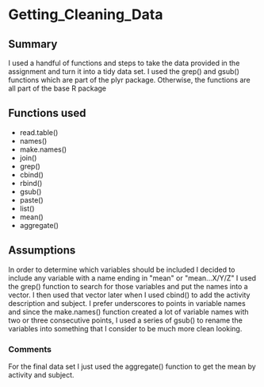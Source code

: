 # Getting_Cleaning_Data

## Summary
I used a handful of functions and steps to take the data provided in the assignment and turn it into a tidy data set. I used the grep() and gsub() functions which are part of the plyr package. Otherwise, the functions are all part of the base R package

## Functions used
- read.table()
- names()
- make.names()
- join()
- grep()
- cbind()
- rbind()
- gsub()
- paste()
- list()
- mean()
- aggregate()

## Assumptions
In order to determine which variables should be included I decided to include any variable with a name ending in "mean" or "mean...X/Y/Z"
I used the grep() function to search for those variables and put the names into a vector. I then used that vector later when I used cbind() to add the activity description and subject.
I prefer underscores to points in variable names and since the make.names() function created a lot of variable names with two or three consecutive points, I used a series of gsub() to rename the variables into something that I consider to be much more clean looking.

### Comments
For the final data set I just used the aggregate() function to get the mean by activity and subject.

